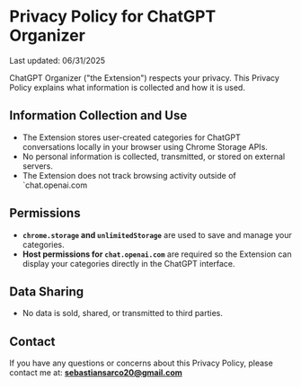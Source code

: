 # Privacy Policy for ChatGPT Organizer

Last updated: 06/31/2025

ChatGPT Organizer ("the Extension") respects your privacy. This Privacy Policy explains what information is collected and how it is used.

## Information Collection and Use
- The Extension stores user-created categories for ChatGPT conversations locally in your browser using Chrome Storage APIs.
- No personal information is collected, transmitted, or stored on external servers.
- The Extension does not track browsing activity outside of `chat.openai.com 

## Permissions
- **`chrome.storage` and `unlimitedStorage`** are used to save and manage your categories.
- **Host permissions for `chat.openai.com`** are required so the Extension can display your categories directly in the ChatGPT interface.



## Data Sharing
- No data is sold, shared, or transmitted to third parties.


## Contact
If you have any questions or concerns about this Privacy Policy, please contact me at: **sebastiansarco20@gmail.com** 
